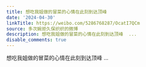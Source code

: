```yaml
---
title: 想吃我姐做的冒菜的心情在此刻到达顶峰
date: '2024-04-30'
linkTitle: https://weibo.com/5286768287/OcatI7QCm
source: 多次婉拒久保织织的微博
description: 想吃我姐做的冒菜的心情在此刻到达顶峰  ...
disable_comments: true
---
```

想吃我姐做的冒菜的心情在此刻到达顶峰  ...